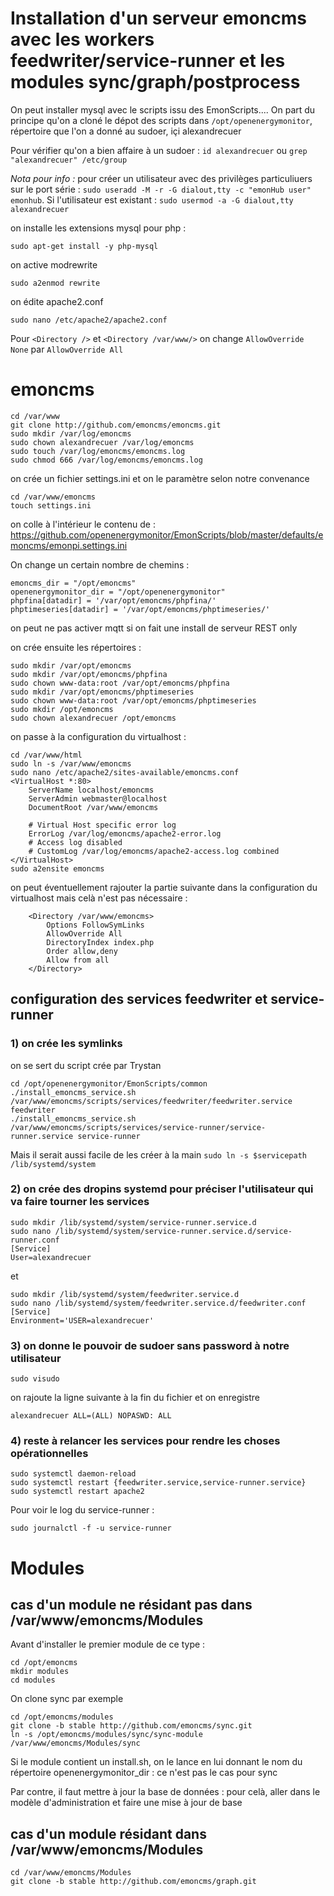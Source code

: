 # Installation d'un serveur emoncms avec les workers feedwriter/service-runner et les modules sync/graph/postprocess 

On peut installer mysql avec le scripts issu des EmonScripts....
On part du principe qu'on a cloné le dépot des scripts dans `/opt/openenergymonitor`, répertoire que l'on a donné au sudoer, içi alexandrecuer

Pour vérifier qu'on a bien affaire à un sudoer : `id alexandrecuer` ou `grep "alexandrecuer" /etc/group`

*Nota pour info :*
pour créer un utilisateur avec des privilèges particuliuers sur le port série : `sudo useradd -M -r -G dialout,tty -c "emonHub user" emonhub`. Si l'utilisateur est existant : `sudo usermod -a -G dialout,tty alexandrecuer`

on installe les extensions mysql pour php :

```
sudo apt-get install -y php-mysql
```
on active modrewrite
```
sudo a2enmod rewrite
```
on édite apache2.conf
```
sudo nano /etc/apache2/apache2.conf
```
Pour `<Directory />` et `<Directory /var/www/>` on change `AllowOverride None` par `AllowOverride All`

# emoncms

```
cd /var/www
git clone http://github.com/emoncms/emoncms.git
sudo mkdir /var/log/emoncms
sudo chown alexandrecuer /var/log/emoncms
sudo touch /var/log/emoncms/emoncms.log
sudo chmod 666 /var/log/emoncms/emoncms.log

```
on crée un fichier settings.ini et on le paramètre selon notre convenance
```
cd /var/www/emoncms
touch settings.ini
```
on colle à l'intérieur le contenu de :
https://github.com/openenergymonitor/EmonScripts/blob/master/defaults/emoncms/emonpi.settings.ini

On change un certain nombre de chemins :
```
emoncms_dir = "/opt/emoncms"
openenergymonitor_dir = "/opt/openenergymonitor"
phpfina[datadir] = '/var/opt/emoncms/phpfina/'
phptimeseries[datadir] = '/var/opt/emoncms/phptimeseries/'
```
on peut ne pas activer mqtt si on fait une install de serveur REST only

on crée ensuite les répertoires :
```
sudo mkdir /var/opt/emoncms
sudo mkdir /var/opt/emoncms/phpfina
sudo chown www-data:root /var/opt/emoncms/phpfina
sudo mkdir /var/opt/emoncms/phptimeseries
sudo chown www-data:root /var/opt/emoncms/phptimeseries
sudo mkdir /opt/emoncms
sudo chown alexandrecuer /opt/emoncms
```
on passe à la configuration du virtualhost :
```
cd /var/www/html
sudo ln -s /var/www/emoncms
sudo nano /etc/apache2/sites-available/emoncms.conf
<VirtualHost *:80>
    ServerName localhost/emoncms
    ServerAdmin webmaster@localhost
    DocumentRoot /var/www/emoncms

    # Virtual Host specific error log
    ErrorLog /var/log/emoncms/apache2-error.log
    # Access log disabled
    # CustomLog /var/log/emoncms/apache2-access.log combined    
</VirtualHost>
sudo a2ensite emoncms
```
on peut éventuellement rajouter la partie suivante dans la configuration du virtualhost mais celà n'est pas nécessaire :
```
    <Directory /var/www/emoncms>
        Options FollowSymLinks
        AllowOverride All
        DirectoryIndex index.php
        Order allow,deny
        Allow from all
    </Directory>
```

## configuration des services feedwriter et service-runner

### 1) on crée les symlinks

on se sert du script crée par Trystan

```
cd /opt/openenergymonitor/EmonScripts/common
./install_emoncms_service.sh /var/www/emoncms/scripts/services/feedwriter/feedwriter.service feedwriter
./install_emoncms_service.sh /var/www/emoncms/scripts/services/service-runner/service-runner.service service-runner
```
Mais il serait aussi facile de les créer à la main `sudo ln -s $servicepath /lib/systemd/system`

### 2) on crée des dropins systemd pour préciser l'utilisateur qui va faire tourner les services
```
sudo mkdir /lib/systemd/system/service-runner.service.d
sudo nano /lib/systemd/system/service-runner.service.d/service-runner.conf
[Service]
User=alexandrecuer
```
et 
```
sudo mkdir /lib/systemd/system/feedwriter.service.d
sudo nano /lib/systemd/system/feedwriter.service.d/feedwriter.conf
[Service]
Environment='USER=alexandrecuer'
```
### 3) on donne le pouvoir de sudoer sans password à notre utilisateur
```
sudo visudo
```
on rajoute la ligne suivante à la fin du fichier et on enregistre
```
alexandrecuer ALL=(ALL) NOPASWD: ALL
```
### 4) reste à relancer les services pour rendre les choses opérationnelles

```
sudo systemctl daemon-reload
sudo systemctl restart {feedwriter.service,service-runner.service}
sudo systemctl restart apache2
```
Pour voir le log du service-runner :
```
sudo journalctl -f -u service-runner
```

# Modules

## cas d'un module ne résidant pas dans /var/www/emoncms/Modules
Avant d'installer le premier module de ce type :
```
cd /opt/emoncms
mkdir modules
cd modules
```
On clone sync par exemple
```
cd /opt/emoncms/modules
git clone -b stable http://github.com/emoncms/sync.git
ln -s /opt/emoncms/modules/sync/sync-module /var/www/emoncms/Modules/sync
```
Si le module contient un install.sh, on le lance en lui donnant le nom du répertoire openenergymonitor_dir : ce n'est pas le cas pour sync

Par contre, il faut mettre à jour la base de données : pour celà, aller dans le modèle d'administration et faire une mise à jour de base 

## cas d'un module résidant dans /var/www/emoncms/Modules

```
cd /var/www/emoncms/Modules
git clone -b stable http://github.com/emoncms/graph.git
```
